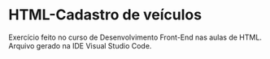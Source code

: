 # HTML-Cadastro de veículos

Exercício feito no curso de Desenvolvimento Front-End nas aulas de HTML. 
Arquivo gerado na IDE Visual Studio Code. 
